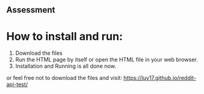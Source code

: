 ## Assessment

# How to install and run:
1. Download the files
2. Run the HTML page by itself or open the HTML file in your web browser.
3. Installation and Running is all done now. 

or feel free not to download the files and visit:
https://luy17.github.io/reddit-api-test/
